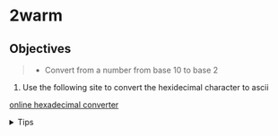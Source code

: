 # 2warm

## Objectives

> - Convert from a number from base 10 to base 2

1. Use the following site to convert the hexidecimal character to ascii

[online hexadecimal converter](https://gchq.github.io/CyberChef/#recipe=To_Base(2)&input=NDI)

<details>
<summary>Tips</summary>
<br>

Base 10 numbers are ones we use in everday life.

Base 2 is the binary representation of the number/string

See here for more info: [binary numbers](https://www.expii.com/t/base-binary-numbers-9192)

</details>